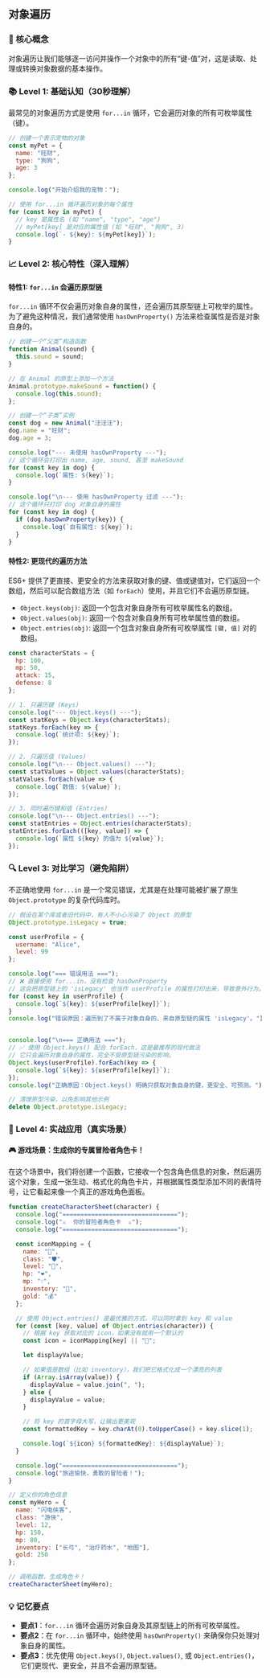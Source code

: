 ## 对象遍历

### 🎯 核心概念
对象遍历让我们能够逐一访问并操作一个对象中的所有“键-值”对，这是读取、处理或转换对象数据的基本操作。

### 📚 Level 1: 基础认知（30秒理解）
最常见的对象遍历方式是使用 `for...in` 循环，它会遍历对象的所有可枚举属性（键）。

```javascript
// 创建一个表示宠物的对象
const myPet = {
  name: "旺财",
  type: "狗狗",
  age: 3
};

console.log("开始介绍我的宠物：");

// 使用 for...in 循环遍历对象的每个属性
for (const key in myPet) {
  // key 是属性名 (如 "name", "type", "age")
  // myPet[key] 是对应的属性值 (如 "旺财", "狗狗", 3)
  console.log(`- ${key}: ${myPet[key]}`);
}
```

### 📈 Level 2: 核心特性（深入理解）

#### 特性1: `for...in` 会遍历原型链
`for...in` 循环不仅会遍历对象自身的属性，还会遍历其原型链上可枚举的属性。为了避免这种情况，我们通常使用 `hasOwnProperty()` 方法来检查属性是否是对象自身的。

```javascript
// 创建一个“父类”构造函数
function Animal(sound) {
  this.sound = sound;
}

// 在 Animal 的原型上添加一个方法
Animal.prototype.makeSound = function() {
  console.log(this.sound);
};

// 创建一个“子类”实例
const dog = new Animal("汪汪汪");
dog.name = "旺财";
dog.age = 3;

console.log("--- 未使用 hasOwnProperty ---");
// 这个循环会打印出 name, age, sound, 甚至 makeSound
for (const key in dog) {
  console.log(`属性: ${key}`);
}

console.log("\n--- 使用 hasOwnProperty 过滤 ---");
// 这个循环只打印 dog 对象自身的属性
for (const key in dog) {
  if (dog.hasOwnProperty(key)) {
    console.log(`自有属性: ${key}`);
  }
}
```

#### 特性2: 更现代的遍历方法
ES6+ 提供了更直接、更安全的方法来获取对象的键、值或键值对，它们返回一个数组，然后可以配合数组方法（如 `forEach`）使用，并且它们不会遍历原型链。

- `Object.keys(obj)`: 返回一个包含对象自身所有可枚举属性名的数组。
- `Object.values(obj)`: 返回一个包含对象自身所有可枚举属性值的数组。
- `Object.entries(obj)`: 返回一个包含对象自身所有可枚举属性 `[键, 值]` 对的数组。

```javascript
const characterStats = {
  hp: 100,
  mp: 50,
  attack: 15,
  defense: 8
};

// 1. 只遍历键 (Keys)
console.log("--- Object.keys() ---");
const statKeys = Object.keys(characterStats);
statKeys.forEach(key => {
  console.log(`统计项: ${key}`);
});

// 2. 只遍历值 (Values)
console.log("\n--- Object.values() ---");
const statValues = Object.values(characterStats);
statValues.forEach(value => {
  console.log(`数值: ${value}`);
});

// 3. 同时遍历键和值 (Entries)
console.log("\n--- Object.entries() ---");
const statEntries = Object.entries(characterStats);
statEntries.forEach(([key, value]) => {
  console.log(`属性 ${key} 的值为 ${value}`);
});
```

### 🔍 Level 3: 对比学习（避免陷阱）
不正确地使用 `for...in` 是一个常见错误，尤其是在处理可能被扩展了原生 `Object.prototype` 的复杂代码库时。

```javascript
// 假设在某个库或者旧代码中，有人不小心污染了 Object 的原型
Object.prototype.isLegacy = true;

const userProfile = {
  username: "Alice",
  level: 99
};

console.log("=== 错误用法 ===");
// ❌ 直接使用 for...in，没有检查 hasOwnProperty
// 这会把原型链上的 'isLegacy' 也当作 userProfile 的属性打印出来，导致意外行为。
for (const key in userProfile) {
  console.log(`${key}: ${userProfile[key]}`);
}
console.log("错误原因：遍历到了不属于对象自身的、来自原型链的属性 'isLegacy'。");


console.log("\n=== 正确用法 ===");
// ✅ 使用 Object.keys() 配合 forEach，这是最推荐的现代做法
// 它只会遍历对象自身的属性，完全不受原型链污染的影响。
Object.keys(userProfile).forEach(key => {
  console.log(`${key}: ${userProfile[key]}`);
});
console.log("正确原因：Object.keys() 明确只获取对象自身的键，更安全、可预测。");

// 清理原型污染，以免影响其他示例
delete Object.prototype.isLegacy;
```

### 🚀 Level 4: 实战应用（真实场景）

#### 🎮 游戏场景：生成你的专属冒险者角色卡！

在这个场景中，我们将创建一个函数，它接收一个包含角色信息的对象，然后遍历这个对象，生成一张生动、格式化的角色卡片，并根据属性类型添加不同的表情符号，让它看起来像一个真正的游戏角色面板。

```javascript
function createCharacterSheet(character) {
  console.log("================================");
  console.log("⚔️  你的冒险者角色卡  ⚔️");
  console.log("================================");

  const iconMapping = {
    name: "👤",
    class: "🛡️",
    level: "🌟",
    hp: "❤️",
    mp: "💧",
    inventory: "🎒",
    gold: "💰"
  };

  // 使用 Object.entries() 是最优雅的方式，可以同时拿到 key 和 value
  for (const [key, value] of Object.entries(character)) {
    // 根据 key 获取对应的 icon，如果没有就用一个默认的
    const icon = iconMapping[key] || "🔹";

    let displayValue;

    // 如果值是数组（比如 inventory），我们把它格式化成一个漂亮的列表
    if (Array.isArray(value)) {
      displayValue = value.join(", ");
    } else {
      displayValue = value;
    }

    // 将 key 的首字母大写，让输出更美观
    const formattedKey = key.charAt(0).toUpperCase() + key.slice(1);

    console.log(`${icon} ${formattedKey}: ${displayValue}`);
  }

  console.log("================================");
  console.log("旅途愉快，勇敢的冒险者！");
}

// 定义你的角色信息
const myHero = {
  name: "闪电侠客",
  class: "游侠",
  level: 12,
  hp: 150,
  mp: 80,
  inventory: ["长弓", "治疗药水", "地图"],
  gold: 250
};

// 调用函数，生成角色卡！
createCharacterSheet(myHero);
```

### 💡 记忆要点
- **要点1**：`for...in` 循环会遍历对象自身及其原型链上的所有可枚举属性。
- **要点2**：在 `for...in` 循环中，始终使用 `hasOwnProperty()` 来确保你只处理对象自身的属性。
- **要点3**：优先使用 `Object.keys()`, `Object.values()`, 或 `Object.entries()`，它们更现代、更安全，并且不会遍历原型链。

<!--
metadata:
  syntax: ["for-in", "function"]
  pattern: ["iteration"]
  api: ["Object.keys", "Object.values", "Object.entries", "Array.forEach", "console.log", "Object.hasOwnProperty"]
  concept: ["object-properties", "prototype-chain", "enumerable-properties"]
  difficulty: intermediate
  dependencies: ["无"]
  related: ["js-sec-2-2-1", "js-sec-2-2-5"]
-->